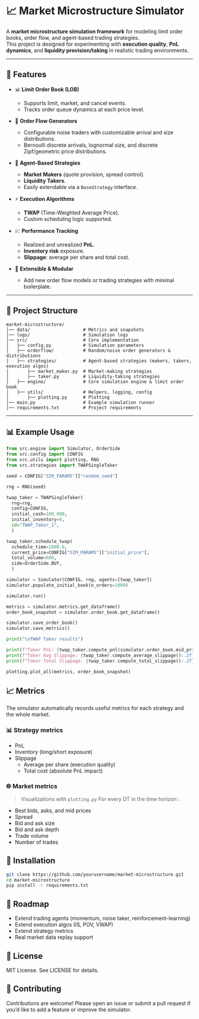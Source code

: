 # 📈 Market Microstructure Simulator

A **market microstructure simulation framework** for modeling limit order books, order flow, and agent-based trading strategies.  
This project is designed for experimenting with **execution quality**, **PnL dynamics**, and **liquidity provision/taking** in realistic trading environments.

---

## 🚀 Features

-   📊 **Limit Order Book (LOB)**

    -   Supports limit, market, and cancel events.
    -   Tracks order queue dynamics at each price level.

-   🎲 **Order Flow Generators**

    -   Configurable noise traders with customizable arrival and size distributions.
    -   Bernoulli discrete arrivals, lognormal size, and discrete Zipf/geometric price distributions.

-   🤖 **Agent-Based Strategies**

    -   **Market Makers** (quote provision, spread control).
    -   **Liquidity Takers**.
    -   Easily extendable via a `BaseStrategy` interface.

-   ⚡ **Execution Algorithms**

    -   **TWAP** (Time-Weighted Average Price).
    -   Custom scheduling logic supported.

-   💹 **Performance Tracking**

    -   Realized and unrealized **PnL**.
    -   **Inventory risk** exposure.
    -   **Slippage**: average per share and total cost.

-   🧩 **Extensible & Modular**
    -   Add new order flow models or trading strategies with minimal boilerplate.

---

## 📂 Project Structure

```
market-microstructure/
│── data/                    # Metrics and snapshots
│── logs/                    # Simulation logs
│── src/                     # Core implementation
│   ├── config.py            # Simulation parameters
│   ├── orderflow/           # Random/noise order generators & distributions
│   ├── strategies/          # Agent-based strategies (makers, takers, execution algos)
│       ├── market_maker.py  # Market-making strategies
│       ├── taker.py         # Liquidity-taking strategies
│   ├── engine/              # Core simulation engine & limit order book
│   ├── utils/               # Helpers, logging, config
│       ├── plotting.py      # Plotting
│── main.py                  # Example simulation runner
│── requirements.txt         # Project requirements
```

---

## 📊 Example Usage

```python
from src.engine import Simulator, OrderSide
from src.config import CONFIG
from src.utils import plotting, RNG
from src.strategies import TWAPSingleTaker

seed = CONFIG["SIM_PARAMS"]["random_seed"]

rng = RNG(seed)

twap_taker = TWAPSingleTaker(
  rng=rng,
  config=CONFIG,
  initial_cash=100_000,
  initial_inventory=0,
  id="TWAP_Taker_1",
  )

twap_taker.schedule_twap(
  schedule_time=1800.0,
  current_price=CONFIG["SIM_PARAMS"]["initial_price"],
  total_volume=600,
  side=OrderSide.BUY,
  )

simulator = Simulator(CONFIG, rng, agents=[twap_taker])
simulator.populate_initial_book(n_orders=1000)

simulator.run()

metrics = simulator.metrics.get_dataframe()
order_book_snapshot = simulator.order_book.get_dataframe()

simulator.save_order_book()
simulator.save_metrics()

print("\nTWAP Taker results")

print(f"Taker PnL: {twap_taker.compute_pnl(simulator.order_book.mid_price())}")
print(f"Taker Avg Slippage: {twap_taker.compute_average_slippage():.2f} $/share")
print(f"Taker Total Slippage: {twap_taker.compute_total_slippage():.2f} $")

plotting.plot_all(metrics, order_book_snapshot)
```

## 📈 Metrics

The simulator automatically records useful metrics for each strategy and the whole market.

### 📊 Strategy metrics

-   PnL
-   Inventory (long/short exposure)
-   Slippage
    -   Average per share (execution quality)
    -   Total cost (absolute PnL impact)

### 🌐 Market metrics

> Visualizations with `plotting.py`
> For every DT in the time horizon :

-   Best bids, asks, and mid prices
-   Spread
-   Bid and ask size
-   Bid and ask depth
-   Trade volume
-   Number of trades

## 🔧 Installation

```bash
git clone https://github.com/yourusername/market-microstructure.git
cd market-microstructure
pip install -r requirements.txt
```

## 🎯 Roadmap

-   Extend trading agents (momentum, noise taker, reinforcement-learning)
-   Extend execution algos (IS, POV, VWAP)
-   Extend strategy metrics
-   Real market data replay support

## 📜 License

MIT License. See LICENSE for details.

## 🤝 Contributing

Contributions are welcome! Please open an issue or submit a pull request if you’d like to add a feature or improve the simulator.
